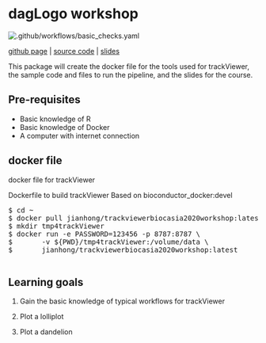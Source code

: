 # dagLogo workshop

![.github/workflows/basic_checks.yaml](https://github.com/jianhong/trackViewerBiocAsia2020Workshop/workflows/.github/workflows/basic_checks.yaml/badge.svg)

[github page](https://jianhong.github.io/trackViewerBiocAsia2020Workshop/) | 
[source code](https://github.com/jianhong/trackViewerBiocAsia2020Workshop) |
[slides](https://github.com/jianhong/trackViewerBiocAsia2020Workshop/blob/master/inst/extdata/slides.pdf)

This package will create the docker file for the tools used for trackViewer, the sample code and files to run the pipeline, and
the slides for the course.

## Pre-requisites
* Basic knowledge of R
* Basic knowledge of Docker
* A computer with internet connection

## docker file
docker file for trackViewer

Dockerfile to build trackViewer 
Based on bioconductor_docker:devel

<pre>
$ cd ~
$ docker pull jianhong/trackviewerbiocasia2020workshop:latest
$ mkdir tmp4trackViewer
$ docker run -e PASSWORD=123456 -p 8787:8787 \
$       -v ${PWD}/tmp4trackViewer:/volume/data \
$       jianhong/trackviewerbiocasia2020workshop:latest

</pre>

## Learning goals

1. Gain the basic knowledge of typical workflows for trackViewer

2. Plot a lolliplot

3. Plot a dandelion
